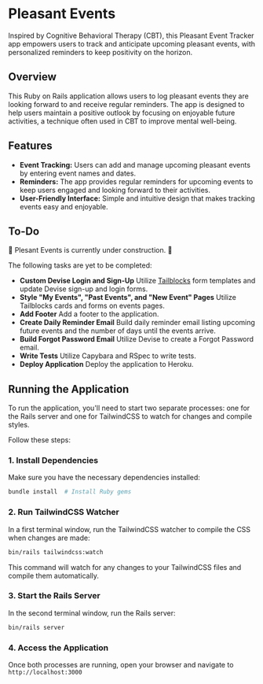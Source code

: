 # Pleasant Events

Inspired by Cognitive Behavioral Therapy (CBT), this Pleasant Event Tracker app empowers users to track and anticipate upcoming pleasant events, with personalized reminders to keep positivity on the horizon.

## Overview

This Ruby on Rails application allows users to log pleasant events they are looking forward to and receive regular reminders. The app is designed to help users maintain a positive outlook by focusing on enjoyable future activities, a technique often used in CBT to improve mental well-being.

## Features

- **Event Tracking:** Users can add and manage upcoming pleasant events by entering event names and dates.
- **Reminders:** The app provides regular reminders for upcoming events to keep users engaged and looking forward to their activities.
- **User-Friendly Interface:** Simple and intuitive design that makes tracking events easy and enjoyable.

## To-Do

:construction: Plesant Events is currently under construction. :construction:

The following tasks are yet to be completed:

- **Custom Devise Login and Sign-Up** Utilize [Tailblocks](https://tailblocks.cc/) form templates and update Devise sign-up and login forms.
- **Style "My Events", "Past Events", and "New Event" Pages** Utilize Tailblocks cards and forms on events pages.
- **Add Footer** Add a footer to the application.
- **Create Daily Reminder Email** Build daily reminder email listing upcoming future events and the number of days until the events arrive.
- **Build Forgot Password Email** Utilize Devise to create a Forgot Password email.
- **Write Tests** Utilize Capybara and RSpec to write tests.
- **Deploy Application** Deploy the application to Heroku.

## Running the Application

To run the application, you'll need to start two separate processes: one for the Rails server and one for TailwindCSS to watch for changes and compile styles.

Follow these steps:

### 1. **Install Dependencies**

Make sure you have the necessary dependencies installed:

```bash
bundle install  # Install Ruby gems
```

### 2. Run TailwindCSS Watcher

In a first terminal window, run the TailwindCSS watcher to compile the CSS when changes are made:

```bash
bin/rails tailwindcss:watch
```

This command will watch for any changes to your TailwindCSS files and compile them automatically.

### 3. Start the Rails Server

In the second terminal window, run the Rails server:
```bash
bin/rails server
```

### 4. Access the Application

Once both processes are running, open your browser and navigate to `http://localhost:3000`
